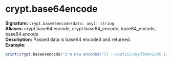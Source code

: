 # crypt.base64encode
**Signature:** `crypt.base64encode(data: any): string` <br>
**Aliases:** crypt.base64.encode, crypt.base64_encode, base64_encode, base64.encode <br>
**Description:** Passed data is base64 encoded and returned.<br>
**Example:**
```lua
print(crypt.base64encode("i'm now encoded!")) --aSdtIG5vdyBlbmNvZGVk is printed!
```
